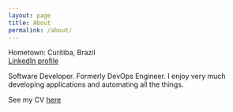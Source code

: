 ```yaml
---
layout: page
title: About
permalink: /about/
---
```


Hometown: Curitiba, Brazil  
[LinkedIn profile](https://linkedin.com/in/stroparo)  

Software Developer. Formerly DevOps Engineer. I enjoy very much developing applications and automating all the things.

See my CV [here](https://docs.google.com/document/d/19__nvBscQfPi_xswjL2FK07A5SYM5yg7wrTi83ltHO0/edit?usp=sharing)
